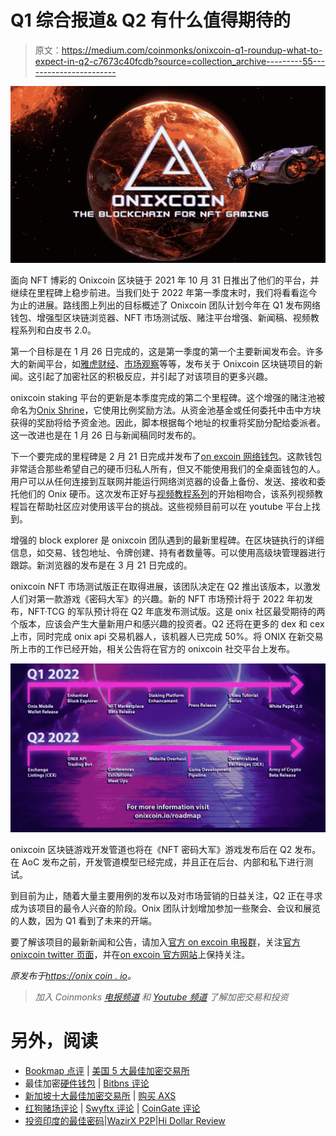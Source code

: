 # Q1 综合报道& Q2 有什么值得期待的

> 原文：<https://medium.com/coinmonks/onixcoin-q1-roundup-what-to-expect-in-q2-c7673c40fcdb?source=collection_archive---------55----------------------->

![](img/44eb25f19ca706e74bc21b8ed3845698.png)

面向 NFT 博彩的 Onixcoin 区块链于 2021 年 10 月 31 日推出了他们的平台，并继续在里程碑上稳步前进。当我们处于 2022 年第一季度末时，我们将看看迄今为止的进展。路线图上列出的目标概述了 Onixcoin 团队计划今年在 Q1 发布网络钱包、增强型区块链浏览器、NFT 市场测试版、赌注平台增强、新闻稿、视频教程系列和白皮书 2.0。

第一个目标是在 1 月 26 日完成的，这是第一季度的第一个主要新闻发布会。许多大的新闻平台，如[雅虎财经](https://finance.yahoo.com/onix-becomes-future-gaming-blockchain-032800803.html)、[市场观察](https://www.marketwatch.com/press-release/onix-becomes-the-future-of-gaming-with-blockchain-technology-by-providing-exclusive-features-2022-01-20?tesla=y)等等，发布关于 Onixcoin 区块链项目的新闻。这引起了加密社区的积极反应，并引起了对该项目的更多兴趣。

onixcoin staking 平台的更新是本季度完成的第二个里程碑。这个增强的赌注池被命名为[Onix Shrine](https://onixcoin.io/onix-shrine)，它使用比例奖励方法。从资金池基金或任何委托中击中方块获得的奖励将给予资金池。因此，脚本根据每个地址的权重将奖励分配给委派者。这一改进也是在 1 月 26 日与新闻稿同时发布的。

下一个要完成的里程碑是 2 月 21 日完成并发布了[on excoin 网络钱包](https://onixcoin.io/onix-official-web-wallet-release)。这款钱包非常适合那些希望自己的硬币归私人所有，但又不能使用我们的全桌面钱包的人。用户可以从任何连接到互联网并能运行网络浏览器的设备上备份、发送、接收和委托他们的 Onix 硬币。这次发布正好与[视频教程系列](https://www.youtube.com/channel/UCF4KGP-LwCocFrAGu4OJJJQ)的开始相吻合，该系列视频教程旨在帮助社区应对使用该平台的挑战。这些视频目前可以在 youtube 平台上找到。

增强的 block explorer 是 onixcoin 团队遇到的最新里程碑。在区块链执行的详细信息，如交易、钱包地址、令牌创建、持有者数量等。可以使用高级块管理器进行跟踪。新浏览器的发布是在 3 月 21 日完成的。

onixcoin NFT 市场测试版正在取得进展，该团队决定在 Q2 推出该版本，以激发人们对第一款游戏《密码大军》的兴趣。新的 NFT 市场预计将于 2022 年初发布，NFT·TCG 的军队预计将在 Q2 年底发布测试版。这是 onix 社区最受期待的两个版本，应该会产生大量新用户和感兴趣的投资者。Q2 还将在更多的 dex 和 cex 上市，同时完成 onix api 交易机器人，该机器人已完成 50%。将 ONIX 在新交易所上市的工作已经开始，相关公告将在官方的 onixcoin 社交平台上发布。

![](img/d314ea3a8c05aeaa9007cef1c436cf23.png)

onixcoin 区块链游戏开发管道也将在《NFT 密码大军》游戏发布后在 Q2 发布。在 AoC 发布之前，开发管道模型已经完成，并且正在后台、内部和私下进行测试。

到目前为止，随着大量主要用例的发布以及对市场营销的日益关注，Q2 正在寻求成为该项目的最令人兴奋的阶段。Onix 团队计划增加参加一些聚会、会议和展览的人数，因为 Q1 看到了未来的开端。

要了解该项目的最新新闻和公告，请加入[官方 on excoin 电报群](https://t.me/onixcoin_io)，关注[官方 onixcoin twitter 页面](https://twitter.com/Onixcoin_io)，并在[on excoin 官方网站](https://onixcoin.io)上保持关注。

*原发布于*[*https://onix coin . io*](https://onixcoin.io/onixcoin-q1-roundup-what-to-expect-in-q2)*。*

> *加入 Coinmonks* [*电报频道*](https://t.me/coincodecap) *和* [*Youtube 频道*](https://www.youtube.com/c/coinmonks/videos) *了解加密交易和投资*

# 另外，阅读

*   [Bookmap 点评](https://coincodecap.com/bookmap-review-2021-best-trading-software) | [美国 5 大最佳加密交易所](https://coincodecap.com/crypto-exchange-usa)
*   最佳加密[硬件钱包](/coinmonks/hardware-wallets-dfa1211730c6) | [Bitbns 评论](/coinmonks/bitbns-review-38256a07e161)
*   [新加坡十大最佳加密交易所](https://coincodecap.com/crypto-exchange-in-singapore) | [购买 AXS](https://coincodecap.com/buy-axs-token)
*   [红狗赌场评论](https://coincodecap.com/red-dog-casino-review) | [Swyftx 评论](https://coincodecap.com/swyftx-review) | [CoinGate 评论](https://coincodecap.com/coingate-review)
*   [投资印度的最佳密码](https://coincodecap.com/best-crypto-to-invest-in-india-in-2021)|[WazirX P2P](https://coincodecap.com/wazirx-p2p)|[Hi Dollar Review](https://coincodecap.com/hi-dollar-review)